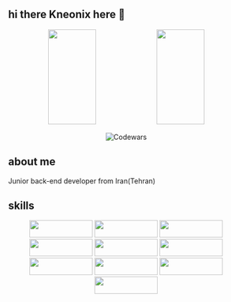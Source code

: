 ## hi there Kneonix here 👋
<body>

<div style="width:95%" align="center">
	<img style="width:45%; height: 12rem;" src="https://github-readme-stats.vercel.app/api?username=smh-kneonix&show_icons=true&theme=radical" />
  	<img style="width:45%; height: 12rem;" src="https://github-readme-stats.vercel.app/api/top-langs?username=smh-kneonix&show_icons=true&locale=en&layout=compact&line_height=20&title_color=7A7ADB&icon_color=2234AE&text_color=D3D3D3&bg_color=0,000000,130F40"/>

![Codewars](https://github.r2v.ch/codewars?user=smh-kneonix&stroke=blue)
</div>


	
  ## about me
  <p>
    Junior back-end developer from Iran(Tehran)
  </p>

## skills
  <div style="width:95%" align="center">
    <img style="width:8rem;height:35px" src="https://img.shields.io/badge/javascript-%23323330.svg?style=for-the-badge&logo=javascript&logoColor=%23F7DF1E"/>
    <img style="width:8rem;height:35px" src="https://img.shields.io/badge/html5-%23E34F26.svg?style=for-the-badge&logo=html5&logoColor=white"/>
    <img style="width:8rem;height:35px" src="https://img.shields.io/badge/css3-%231572B6.svg?style=for-the-badge&logo=css3&logoColor=white"/>
    <img style="width:8rem;height:35px" src="https://img.shields.io/badge/bootstrap-%23563D7C.svg?style=for-the-badge&logo=bootstrap&logoColor=white"/>
    <img style="width:8rem;height:35px" src="https://img.shields.io/badge/SASS-hotpink.svg?style=for-the-badge&logo=SASS&logoColor=white"/>
    <img style="width:8rem;height:35px" src="https://img.shields.io/badge/node.js-6DA55F?style=for-the-badge&logo=node.js&logoColor=white"/>
    <img style="width:8rem;height:35px" src="https://img.shields.io/badge/Postman-FF6C37?style=for-the-badge&logo=postman&logoColor=white"/>
    <img style="width:8rem;height:35px" src="https://img.shields.io/badge/MongoDB-%234ea94b.svg?style=for-the-badge&logo=mongodb&logoColor=white"/>
    <img style="width:8rem;height:35px" src="https://img.shields.io/badge/express.js-%23404d59.svg?style=for-the-badge&logo=express&logoColor=%2361DAFB"/>
    <img style="width:8rem;height:35px" src="https://img.shields.io/badge/mysql-%2300f.svg?style=for-the-badge&logo=mysql&logoColor=white"/>

  </div>	
</body>
